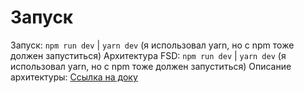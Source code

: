 # Запуск
Запуск: `npm run dev` | `yarn dev` (я использовал yarn, но с npm тоже должен запуститься)
Архитектура FSD: `npm run dev` | `yarn dev` (я использовал yarn, но с npm тоже должен запуститься)
Описание архитектуры: [Ссылка на доку](https://feature-sliced.github.io/documentation/ru/docs/get-started/overview)